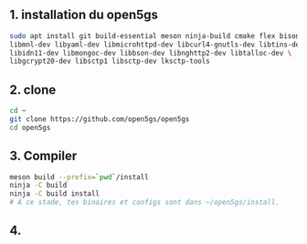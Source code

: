 ## 1. installation du open5gs
```bash
sudo apt install git build-essential meson ninja-build cmake flex bison \
libmnl-dev libyaml-dev libmicrohttpd-dev libcurl4-gnutls-dev libtins-dev \
libidn11-dev libmongoc-dev libbson-dev libnghttp2-dev libtalloc-dev \
libgcrypt20-dev libsctp1 libsctp-dev lksctp-tools
```

## 2. clone
```bash
cd ~
git clone https://github.com/open5gs/open5gs
cd open5gs
```

## 3. Compiler
```bash
meson build --prefix=`pwd`/install
ninja -C build
ninja -C build install
# À ce stade, tes binaires et configs sont dans ~/open5gs/install.
```

## 4. 



